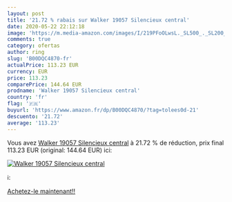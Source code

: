```yaml
---
layout: post
title: '21.72 % rabais sur Walker 19057 Silencieux central'
date: 2020-05-22 22:12:18
image: 'https://m.media-amazon.com/images/I/219PFoOLwsL._SL500_._SL200_.jpg'
comments: true
category: ofertas
author: ring
slug: 'B00DQC4870-fr'
actualPrice: 113.23 EUR
currency: EUR
price: 113.23
comparePrice: 144.64 EUR
prodname: 'Walker 19057 Silencieux central'
country: 'fr'
flag: '🇫🇷'
buyurl: 'https://www.amazon.fr/dp/B00DQC4870/?tag=tolees0d-21'
descuento: '21.72'
average: '113.23'
---
```


Vous avez [Walker 19057 Silencieux central](https://www.amazon.fr/dp/B00DQC4870/?tag=tolees0d-21)  à  21.72 % de réduction, prix final  113.23 EUR (original: 144.64 EUR) ici:

[![Walker 19057 Silencieux central](https://m.media-amazon.com/images/I/219PFoOLwsL._SL500_._SL200_.jpg)](https://www.amazon.fr/dp/B00DQC4870/?tag=tolees0d-21)

ℹ️:


[Achetez-le maintenant!!](https://www.amazon.fr/dp/B00DQC4870/?tag=tolees0d-21)
